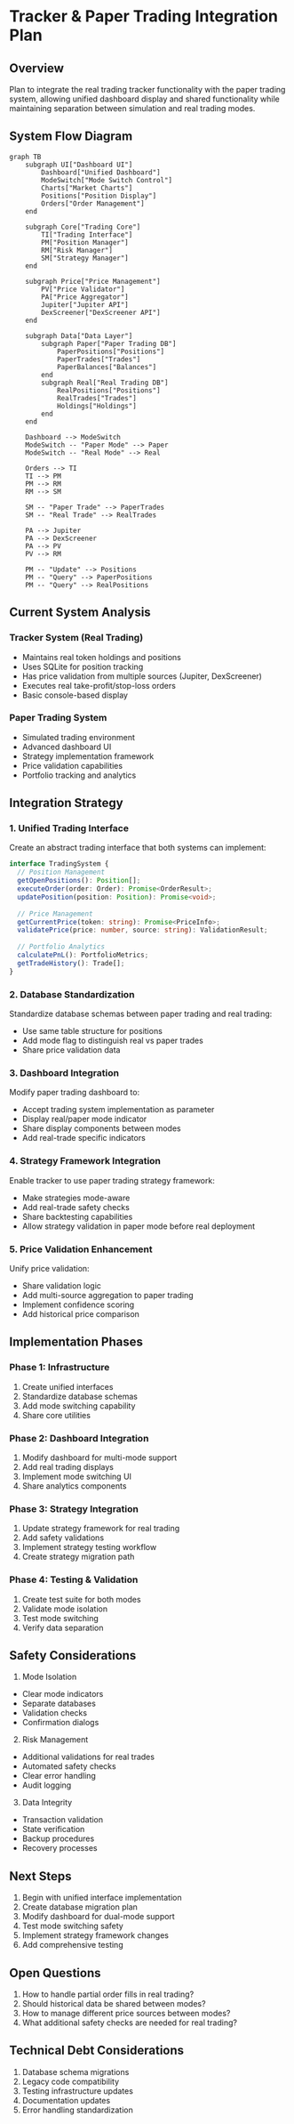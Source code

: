 # Tracker & Paper Trading Integration Plan

## Overview
Plan to integrate the real trading tracker functionality with the paper trading system, allowing unified dashboard display and shared functionality while maintaining separation between simulation and real trading modes.

## System Flow Diagram

```mermaid
graph TB
    subgraph UI["Dashboard UI"]
        Dashboard["Unified Dashboard"]
        ModeSwitch["Mode Switch Control"]
        Charts["Market Charts"]
        Positions["Position Display"]
        Orders["Order Management"]
    end

    subgraph Core["Trading Core"]
        TI["Trading Interface"]
        PM["Position Manager"]
        RM["Risk Manager"]
        SM["Strategy Manager"]
    end

    subgraph Price["Price Management"]
        PV["Price Validator"]
        PA["Price Aggregator"]
        Jupiter["Jupiter API"]
        DexScreener["DexScreener API"]
    end

    subgraph Data["Data Layer"]
        subgraph Paper["Paper Trading DB"]
            PaperPositions["Positions"]
            PaperTrades["Trades"]
            PaperBalances["Balances"]
        end
        subgraph Real["Real Trading DB"]
            RealPositions["Positions"]
            RealTrades["Trades"]
            Holdings["Holdings"]
        end
    end

    Dashboard --> ModeSwitch
    ModeSwitch -- "Paper Mode" --> Paper
    ModeSwitch -- "Real Mode" --> Real
    
    Orders --> TI
    TI --> PM
    PM --> RM
    RM --> SM

    SM -- "Paper Trade" --> PaperTrades
    SM -- "Real Trade" --> RealTrades
    
    PA --> Jupiter
    PA --> DexScreener
    PA --> PV
    PV --> RM

    PM -- "Update" --> Positions
    PM -- "Query" --> PaperPositions
    PM -- "Query" --> RealPositions
```

## Current System Analysis

### Tracker System (Real Trading)
- Maintains real token holdings and positions
- Uses SQLite for position tracking
- Has price validation from multiple sources (Jupiter, DexScreener)
- Executes real take-profit/stop-loss orders
- Basic console-based display

### Paper Trading System
- Simulated trading environment
- Advanced dashboard UI
- Strategy implementation framework
- Price validation capabilities
- Portfolio tracking and analytics

## Integration Strategy

### 1. Unified Trading Interface

Create an abstract trading interface that both systems can implement:

```typescript
interface TradingSystem {
  // Position Management
  getOpenPositions(): Position[];
  executeOrder(order: Order): Promise<OrderResult>;
  updatePosition(position: Position): Promise<void>;
  
  // Price Management  
  getCurrentPrice(token: string): Promise<PriceInfo>;
  validatePrice(price: number, source: string): ValidationResult;
  
  // Portfolio Analytics
  calculatePnL(): PortfolioMetrics;
  getTradeHistory(): Trade[];
}
```

### 2. Database Standardization

Standardize database schemas between paper trading and real trading:
- Use same table structure for positions
- Add mode flag to distinguish real vs paper trades
- Share price validation data

### 3. Dashboard Integration

Modify paper trading dashboard to:
- Accept trading system implementation as parameter
- Display real/paper mode indicator
- Share display components between modes
- Add real-trade specific indicators

### 4. Strategy Framework Integration

Enable tracker to use paper trading strategy framework:
- Make strategies mode-aware
- Add real-trade safety checks
- Share backtesting capabilities
- Allow strategy validation in paper mode before real deployment

### 5. Price Validation Enhancement

Unify price validation:
- Share validation logic
- Add multi-source aggregation to paper trading
- Implement confidence scoring
- Add historical price comparison

## Implementation Phases

### Phase 1: Infrastructure
1. Create unified interfaces
2. Standardize database schemas
3. Add mode switching capability
4. Share core utilities

### Phase 2: Dashboard Integration  
1. Modify dashboard for multi-mode support
2. Add real trading displays
3. Implement mode switching UI
4. Share analytics components

### Phase 3: Strategy Integration
1. Update strategy framework for real trading
2. Add safety validations
3. Implement strategy testing workflow
4. Create strategy migration path

### Phase 4: Testing & Validation
1. Create test suite for both modes
2. Validate mode isolation
3. Test mode switching
4. Verify data separation

## Safety Considerations

1. Mode Isolation
- Clear mode indicators
- Separate databases
- Validation checks
- Confirmation dialogs

2. Risk Management
- Additional validations for real trades
- Automated safety checks
- Clear error handling
- Audit logging

3. Data Integrity
- Transaction validation
- State verification
- Backup procedures
- Recovery processes

## Next Steps

1. Begin with unified interface implementation
2. Create database migration plan
3. Modify dashboard for dual-mode support
4. Test mode switching safety
5. Implement strategy framework changes
6. Add comprehensive testing

## Open Questions

1. How to handle partial order fills in real trading?
2. Should historical data be shared between modes?
3. How to manage different price sources between modes?
4. What additional safety checks are needed for real trading?

## Technical Debt Considerations

1. Database schema migrations
2. Legacy code compatibility
3. Testing infrastructure updates
4. Documentation updates
5. Error handling standardization